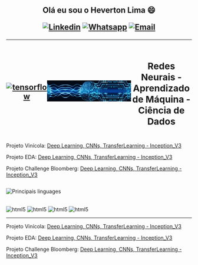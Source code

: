 <h2 align="center">

Olá eu sou o Heverton Lima 😄  

[![Linkedin](https://img.shields.io/badge/LinkedIn-0077B5?style=for-the-badge&logo=linkedin&logoColor=white)](https://www.linkedin.com/in/heverton-valério-de-lima) [![Whatsapp](https://img.shields.io/badge/WhatsApp-25D366?style=for-the-badge&logo=whatsapp&logoColor=white)](https://web.whatsapp.com/send?phone=5511919882710) 
[![Email](https://img.shields.io/badge/Gmail-D14836?style=for-the-badge&logo=gmail&logoColor=white)](heverton.v.lima@gmail.com)

---
<div style="display: flex; align-items: center;">
  <a href="https://github.com/hevertonvalerio/TensorFlow/tree/main"_blank" rel="noreferrer">
    <img src="https://www.vectorlogo.zone/logos/tensorflow/tensorflow-ar21.svg" alt="tensorflow" style="width: 200px;" />
  </a>
  <a href="https://github.com/hevertonvalerio/TensorFlow/blob/main/README.md"_blank" rel="noreferrer">
  <img src="img/1677602982354.jpg" alt="tensorflow" style="width: 1000px;" />
  </a>
  <h3 align="center"> Redes Neurais - Aprendizado de Máquina - Ciência de Dados
</div>
  </h3>
</div>
</h2>

Projeto Vinícola: 
[Deep Learning, CNNs, TransferLearning - Inception_V3](https://github.com/hevertonvalerio/vinicola_classificacao)

Projeto EDA: 
[Deep Learning, CNNs, TransferLearning - Inception_V3](https://github.com/hevertonvalerio/vinicola_classificacao)

Projeto Challenge Bloomberg: 
[Deep Learning, CNNs, TransferLearning - Inception_V3](https://github.com/hevertonvalerio/vinicola_classificacao)


<div style="display: flex; align-items: center;">
</div>


![Principais linguages](https://github-readme-stats.vercel.app/api/top-langs/?username=hevertonvalerio&hide_progress=true&theme=react&locate=pt-br)

<div style="display: inline_block"><br/>
 <img align="center" alt="html5" src="https://img.shields.io/badge/Python-3776AB?style=for-the-badge&logo=python&logoColor=white" />
 <img align="center" alt="html5" src="https://img.shields.io/badge/Microsoft_Excel-217346?style=for-the-badge&logo=microsoft-excel&logoColor=white" />
 <img align="center" alt="html5" src="https://img.shields.io/badge/Google_Cloud-4285F4?style=for-the-badge&logo=google-cloud&logoColor=white" />
 <img align="center" alt="html5" src="https://img.shields.io/badge/Colab-F9AB00?style=for-the-badge&logo=googlecolab&color=525252" />
</div>


---

Projeto Vinícola: 
[Deep Learning, CNNs, TransferLearning - Inception_V3](https://github.com/hevertonvalerio/vinicola_classificacao)

Projeto EDA: 
[Deep Learning, CNNs, TransferLearning - Inception_V3](https://github.com/hevertonvalerio/vinicola_classificacao)

Projeto Challenge Bloomberg: 
[Deep Learning, CNNs, TransferLearning - Inception_V3](https://github.com/hevertonvalerio/vinicola_classificacao)
